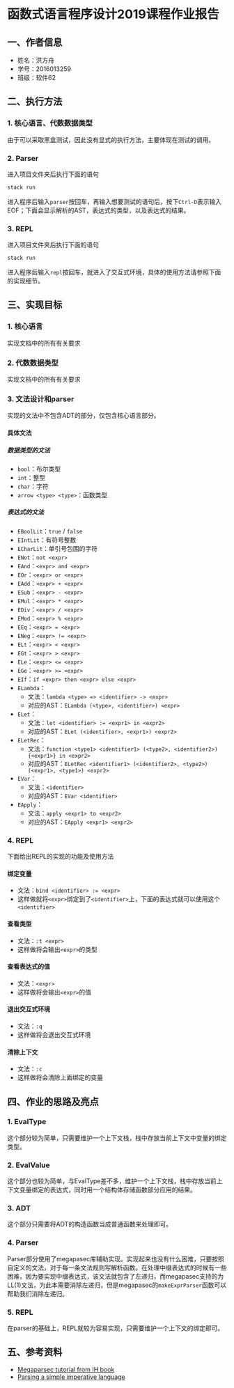 # 函数式语言程序设计2019课程作业报告

## 一、作者信息

- 姓名：洪方舟
- 学号：2016013259
- 班级：软件62

## 二、执行方法

### 1. 核心语言、代数数据类型

由于可以采取黑盒测试，因此没有显式的执行方法，主要体现在测试的调用。

### 2. Parser

进入项目文件夹后执行下面的语句

```bash
stack run
```

进入程序后输入`parser`按回车，再输入想要测试的语句后，按下`Ctrl-D`表示输入EOF；下面会显示解析的AST，表达式的类型，以及表达式的结果。

### 3. REPL

进入项目文件夹后执行下面的语句

```bash
stack run
```

进入程序后输入`repl`按回车，就进入了交互式环境，具体的使用方法请参照下面的实现细节。

## 三、实现目标

### 1. 核心语言

实现文档中的所有有关要求

### 2. 代数数据类型

实现文档中的所有有关要求

### 3. 文法设计和parser

实现的文法中不包含ADT的部分，仅包含核心语言部分。

#### 具体文法

##### 数据类型的文法

- `bool`：布尔类型
- `int`：整型
- `char`：字符
- `arrow <type> <type>`：函数类型

##### 表达式的文法

- `EBoolLit`：`true` / `false`
- `EIntLit`：有符号整数
- `ECharLit`：单引号包围的字符
- `ENot`：`not <expr>`
- `EAnd`：`<expr> and <expr>`
- `EOr`：`<expr> or <expr>`
- `EAdd`：`<expr> + <expr>`
- `ESub`：`<expr> - <expr>`
- `EMul`：`<expr> * <expr>`
- `EDiv`：`<expr> / <expr>`
- `EMod`：`<expr> % <expr>`
- `EEq`：`<expr> = <expr>`
- `ENeg`：`<expr> != <expr>`
- `ELt`：`<expr> < <expr>`
- `EGt`：`<expr> > <expr>`
- `ELe`：`<expr> <= <expr>`
- `EGe`：`<expr> >= <expr>`
- `EIf`：`if <expr> then <expr> else <expr>`
- `ELambda`：
  - 文法：`lambda <type> => <identifier> -> <expr>`
  - 对应的AST：`ELambda (<type>, <identifier>) <expr>`
- `ELet`：
  - 文法：`let <identifier> := <expr1> in <expr2>`
  - 对应的AST：`ELet (<identifier>, <expr1>) <expr2>`
- `ELetRec`：
  - 文法：`function <type1> <identifier1> (<type2>, <identifier2>) {<expr1>} in <expr2>`
  - 对应的AST：`ELetRec <identifier1> (<identifier2>, <type2>) (<expr1>, <type1>) <expr2>`
- `EVar`：
  - 文法：`<identifier>`
  - 对应的AST：`EVar <identifier>`
- `EApply`：
  - 文法：`apply <expr1> to <expr2>`
  - 对应的AST：`EApply <expr1> <expr2>`

### 4. REPL

下面给出REPL的实现的功能及使用方法

#### 绑定变量

- 文法：`bind <identifier> := <expr>`
- 这样做就将`<expr>`绑定到了`<identifier>`上，下面的表达式就可以使用这个`<identifier>`

#### 查看类型

- 文法：`:t <expr>`
- 这样做将会输出`<expr>`的类型

#### 查看表达式的值

- 文法：`<expr>`
- 这样做将会输出`<expr>`的值

#### 退出交互式环境

- 文法：`:q`
- 这样做将会退出交互式环境

#### 清除上下文

- 文法：`:c`
- 这样做将会清除上面绑定的变量

## 四、作业的思路及亮点

### 1. EvalType

这个部分较为简单，只需要维护一个上下文栈，栈中存放当前上下文中变量的绑定类型。

### 2. EvalValue

这个部分也较为简单，与EvalType差不多，维护一个上下文栈，栈中存放当前上下文变量绑定的表达式，同时用一个结构体存储函数部分应用的结果。

### 3. ADT

这个部分只需要将ADT的构造函数当成普通函数来处理即可。

### 4. Parser

Parser部分使用了megapasec库辅助实现。实现起来也没有什么困难，只要按照自定义的文法，对于每一条文法规则写解析函数。在处理中缀表达式的时候有一些困难，因为要实现中缀表达式，该文法就包含了左递归，而megapasec支持的为LL(1)文法，为此本需要消除左递归，但是megapasec的`makeExprParser`函数可以帮助我们消除左递归。

### 5. REPL

在parser的基础上，REPL就较为容易实现，只需要维护一个上下文的绑定即可。

## 五、参考资料

- [Megaparsec tutorial from IH book](https://markkarpov.com/megaparsec/megaparsec.html)
- [Parsing a simple imperative language](https://markkarpov.com/megaparsec/parsing-simple-imperative-language.html)

